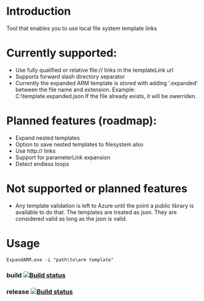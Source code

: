 # Introduction
Tool that enables you to use local file system template links

# Currently supported:
- Use fully qualified  or relative file:// links in the templateLink url
- Supports forward slash directory separator
- Currently the expanded ARM template is stored with adding '.expanded' between the file name and extension.
	Example: C:\template.expanded.json
	If the file already exists, it will be owerriden. 

# Planned features (roadmap):
- Expand nested templates
- Option to save nested templates to filesystem also
- Use http:// links
- Support for parameterLink expansion
- Detect endless loops

# Not supported or planned features
- Any template validation is left to Azure until the point a public library is available to do that.
	The templates are treated as json. 
	They are considered valid as long as the json is valid.

# Usage
	
	ExpandARM.exe -i "path\to\arm template"

### build [![Build status](https://borisjuraga.visualstudio.com/ExpandARM/_apis/build/status/ExpandARM_CI)](https://borisjuraga.visualstudio.com/ExpandARM/_build/latest?definitionId=7)
### release [![Build status](https://borisjuraga.visualstudio.com/ExpandARM/_apis/build/status/ExpandARM_Release)](https://borisjuraga.visualstudio.com/ExpandARM/_build/latest?definitionId=8)